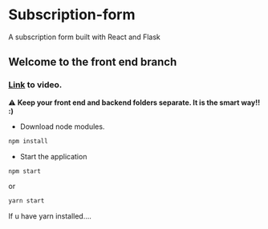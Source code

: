 


# Subscription-form
 A subscription form built with React and Flask
## Welcome to the front end branch

### [Link](https://drive.google.com/file/d/162f7c5DNMx0_GXTRU5HMkKJTUWM0Oh86/view?usp=sharing) to video.

:warning: **Keep your front end and backend folders separate. It is the smart way!! :)**

* Download node modules.
```bash
npm install 
```
* Start the application
```bash
npm start
``` 
or
```bash
yarn start
```
If u have yarn installed....




